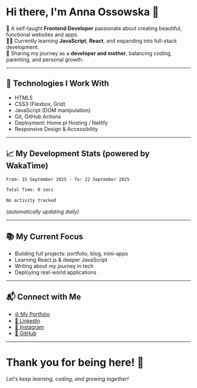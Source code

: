 # Hi there, I'm Anna Ossowska 👋

🌸 A self-taught **Frontend Developer** passionate about creating beautiful, functional websites and apps.  
👩‍💻 Currently learning **JavaScript**, **React**, and expanding into full-stack development.  
💬 Sharing my journey as a **developer and mother**, balancing coding, parenting, and personal growth.

---

## 🚀 Technologies I Work With
- HTML5
- CSS3 (Flexbox, Grid)
- JavaScript (DOM manipulation)
- Git, GitHub Actions
- Deployment: Home.pl Hosting / Netlify
- Responsive Design & Accessibility

---

## 📈 My Development Stats (powered by WakaTime)

<!--START_SECTION:waka-->

```txt
From: 15 September 2025 - To: 22 September 2025

Total Time: 0 secs

No activity tracked
```

<!--END_SECTION:waka-->

_(automatically updating daily)_

---

## 📚 My Current Focus

- Building full projects: portfolio, blog, mini-apps
- Learning React.js & deeper JavaScript
- Writing about my journey in tech
- Deploying real-world applications

---

## 📬 Connect with Me

- [🌐 My Portfolio](https://ossowska.tech)
- [💼 LinkedIn](https://linkedin.com/in/anna-ossowska-130493a0/)
- [📸 Instagram](https://instagram.com/wiedzma_w_korpo/)
- [🐙 GitHub](https://github.com/anka-oss)

---

# Thank you for being here! 🚀  
_Let's keep learning, coding, and growing together!_

